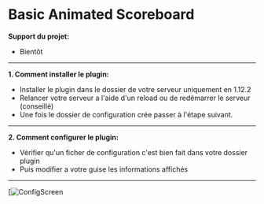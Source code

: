 Basic Animated Scoreboard
======

**Support du projet:**
  - Bientôt
------

**1. Comment installer le plugin:**
  - Installer le plugin dans le dossier de votre serveur uniquement en 1.12.2
  - Relancer votre serveur a l'aide d'un reload ou de redémarrer le serveur (conseillé)
  - Une fois le dossier de configuration crée passer à l'étape suivant.
------

**2. Comment configurer le plugin:**
  - Vérifier qu'un ficher de configuration c'est bien fait dans votre dossier plugin
  - Puis modifier a votre guise les informations affichés 
------  
  
[![ConfigScreen](https://cdn.discordapp.com/attachments/954483715852099584/954488008856469504/unknown.png)
